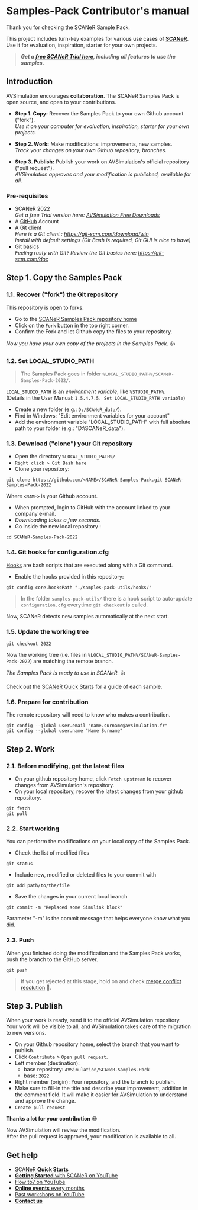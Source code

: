 # Samples-Pack Contributor's manual

Thank you for checking the SCANeR Sample Pack.

This project includes turn-key examples for various use cases of [**SCANeR**](https://www.avsimulation.com/scaner-catalog/).  
Use it for evaluation, inspiration, starter for your own projects.

> _**Get a [free SCANeR Trial here](https://www.avsimulation.com/free-download/), including all features to use the samples.**_

## Introduction

AVSimulation encourages **collaboration**. The SCANeR Samples Pack is open source, and open to your contributions.

* **Step 1. Copy:** Recover the Samples Pack to your own Github account ("fork").  
  _Use it on your computer for evaluation, inspiration, starter for your own projects._
  
* **Step 2. Work:** Make modifications: improvements, new samples.  
  _Track your changes on your own Github repository, branches._
  
* **Step 3. Publish:** Publish your work on AVSimulation's official repository ("pull request").  
  _AVSimulation approves and your modification is published, available for all._

### Pre-requisites

* SCANeR 2022  
  _Get a free Trial version here: [AVSimulation Free Downloads](https://www.avsimulation.com/free-download/)_
* A [GitHub](https://github.com/login) Account
* A Git client  
  _Here is a Git client : https://git-scm.com/download/win_  
  _Install with default settings (Git Bash is required, Git GUI is nice to have)_
* Git basics  
  _Feeling rusty with Git? Review the Git basics here:  https://git-scm.com/doc_

## Step 1. Copy the Samples Pack

### 1.1. Recover ("fork") the Git repository

This repository is open to forks.

* Go to the [SCANeR Samples Pack repository home](https://github.com/AVSimulation/SCANeR-Samples-Pack/)
* Click on the `Fork` button in the top right corner.
* Confirm the Fork and let Github copy the files to your repository.

_Now you have your own copy of the projects in the Samples Pack._ 👍

### 1.2. Set LOCAL_STUDIO_PATH

> The Samples Pack goes in folder `%LOCAL_STUDIO_PATH%/SCANeR-Samples-Pack-2022/`.

`LOCAL_STUDIO_PATH` is an _environment variable_, like `%STUDIO_PATH%`.  
(Details in the User Manual: `1.5.4.7.5. Set LOCAL_STUDIO_PATH variable`)

* Create a new folder (e.g.: `D:/SCANeR_data/`).
* Find in Windows: "Edit environment variables for your account"
* Add the environment variable "LOCAL_STUDIO_PATH" with full absolute path to your folder (e.g.: "D:\SCANeR_data").

### 1.3. Download ("clone") your Git repository

* Open the directory `%LOCAL_STUDIO_PATH%/`
* `Right click > Git Bash here`
* Clone your repository:
```
git clone https://github.com/<NAME>/SCANeR-Samples-Pack.git SCANeR-Samples-Pack-2022
```
  Where `<NAME>` is your Github account.  
* When prompted, login to GitHub with the account linked to your company e-mail.
* *Downloading takes a few seconds.*
* Go inside the new local repository :
```
cd SCANeR-Samples-Pack-2022
```

### 1.4. Git hooks for configuration.cfg

[Hooks](https://git-scm.com/docs/githooks) are bash scripts that are executed along with a Git command.

* Enable the hooks provided in this repository:
```
git config core.hooksPath "./samples-pack-utils/hooks/"
```

> In the folder `samples-pack-utils/` there is a hook script to auto-update `configuration.cfg` everytime `git checkout` is called.  

Now, SCANeR detects new samples automatically at the next start.

### 1.5. Update the working tree

```
git checkout 2022
```
Now the working tree (i.e. files in `%LOCAL_STUDIO_PATH%/SCANeR-Samples-Pack-2022`) are matching the remote branch.

_The Samples Pack is ready to use in SCANeR._ 👍

Check out the [SCANeR Quick Starts](https://avsimulation.github.io/SCANeR-Quick-Starts/) for a guide of each sample.

### 1.6. Prepare for contribution

The remote repository will need to know who makes a contribution.
```
git config --global user.email "name.surname@avsimulation.fr"
git config --global user.name "Name Surname"
```

## Step 2. Work

### 2.1. Before modifying, get the latest files

* On your github repository home, click `Fetch upstream` to recover changes from AVSimulation's repository.
* On your local repository, recover the latest changes from your github repository.  
```
git fetch
git pull
```

### 2.2. Start working

You can perform the modifications on your local copy of the Samples Pack.

* Check the list of modified files
```
git status
```
* Include new, modified or deleted files to your commit with
```
git add path/to/the/file
```
* Save the changes in your current local branch
```
git commit -m "Replaced some Simulink block"
```
Parameter "-m" is the commit message that helps everyone know what you did.

### 2.3. Push

When you finished doing the modification and the Samples Pack works, push the branch to the GitHub server.
```
git push
```
> If you get rejected at this stage, hold on and check [merge conflict resolution](https://git-scm.com/book/en/v2/Git-Branching-Basic-Branching-and-Merging) 💪.

## Step 3. Publish

When your work is ready, send it to the official AVSimulation repository.  
Your work will be visible to all, and AVSimulation takes care of the migration to new versions.

* On your Github repository home, select the branch that you want to publish.
* Click `Contribute` > `Open pull request`.
* Left member (destination):
  * base repository: `AVSimulation/SCANeR-Samples-Pack`
  * base: `2022`
* Right member (origin): Your repository, and the branch to publish.
* Make sure to fill-in the title and describe your improvement, addition in the comment field.
  It will make it easier for AVSimulation to understand and approve the change.
* `Create pull request`

**Thanks a lot for your contribution** 😎

Now AVSimulation will review the modification.  
After the pull request is approved, your modification is available to all.

## Get help

* [SCANeR **Quick Starts**](https://avsimulation.github.io/SCANeR-Quick-Starts/)
* [**Getting Started** with SCANeR on YouTube](https://www.youtube.com/playlist?list=PLkaKWDRLGrSacxV-4e-EmGLGHbr-w09_5)
* [How to? on YouTube](https://www.youtube.com/playlist?list=PLkaKWDRLGrSb2HZM76aeAaXoH0r06xwtl)
* [**Online events** every months](https://www.avsimulation.com/events/)
* [Past workshops on YouTube](https://www.youtube.com/playlist?list=PLkaKWDRLGrSZ5XdPTTLlDqJBXSDZy1U9Q)
* [**Contact us**](https://www.avsimulation.com/contact-us/)
